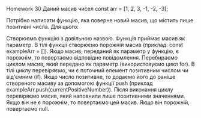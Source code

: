Homework 30
Даний масив чисел const arr = [1, 2, 3, -1, -2, -3];

Потрібно написати функцію, яка поверне новий масив, що містить лише позитивні числа. Для цього:

Створюємо функцію з довільною назвою.
Функція приймає масив як параметр.
В тілі функції створюємо порожній масив (приклад: const exampleArr = []).
Якщо масив, переданий як параметр у функцію, є порожнім, то повертаємо відповідне повідомлення.
Перебираємо циклом масив, який передано як параметр (використовуємо цикл for).
В тілі циклу перевіряємо, чи є поточний елемент позитивним числом чи від'ємним (if).
Якщо число позитивне, то додаємо його до раніше створеного масиву за допомогою функції push (приклад exampleArr.push(currentPositiveNumber)).
Після виконання циклу перевіряємо масив, який наповнили лише позитивними значеннями.
Якщо він не є порожнім, то повертаємо цей масив.
Якщо він порожній, повертаємо null.